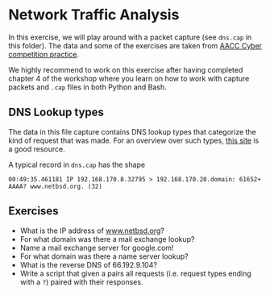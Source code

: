 # Network Traffic Analysis

In this exercise, we will play around with a packet capture (see `dns.cap` in this folder). The data and some of the exercises are taken from [AACC Cyber competition practice](https://cybercompaacc.com/challenges/network-traffic-analysis/traffic-analysis-1/).

We highly recommend to work on this exercise after having completed chapter 4 of the workshop where you learn on how to work with capture packets and `.cap` files in both Python and Bash.

## DNS Lookup types
The data in this file capture contains DNS lookup types that categorize the kind of request that was made.
For an overview over such types, [this site](https://support.opendns.com/hc/en-us/articles/227986607-Common-DNS-Request-Types) is a good resource.

A typical record in `dns.cap` has the shape

```
00:49:35.461181 IP 192.168.170.8.32795 > 192.168.170.20.domain: 61652+ AAAA? www.netbsd.org. (32)
```

## Exercises
- What is the IP address of www.netbsd.org?
- For what domain was there a mail exchange lookup?
- Name a mail exchange server for google.com!
- For what domain was there a name server lookup?
- What is the reverse DNS of 66.192.9.104?
- Write a script that given a pairs all requests (i.e. request types ending with a `?`) paired with their responses.
